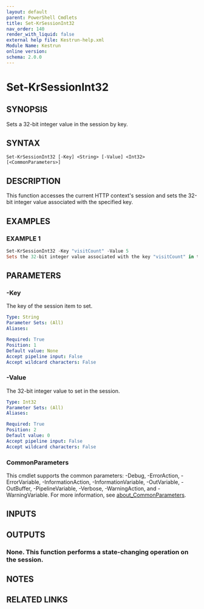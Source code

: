 ```yaml
---
layout: default
parent: PowerShell Cmdlets
title: Set-KrSessionInt32
nav_order: 140
render_with_liquid: false
external help file: Kestrun-help.xml
Module Name: Kestrun
online version:
schema: 2.0.0
---
```


# Set-KrSessionInt32

## SYNOPSIS
Sets a 32-bit integer value in the session by key.

## SYNTAX

```
Set-KrSessionInt32 [-Key] <String> [-Value] <Int32> [<CommonParameters>]
```

## DESCRIPTION
This function accesses the current HTTP context's session and sets the 32-bit integer value
associated with the specified key.

## EXAMPLES

### EXAMPLE 1
```powershell
Set-KrSessionInt32 -Key "visitCount" -Value 5
Sets the 32-bit integer value associated with the key "visitCount" in the session to 5.
```

## PARAMETERS

### -Key
The key of the session item to set.

```yaml
Type: String
Parameter Sets: (All)
Aliases:

Required: True
Position: 1
Default value: None
Accept pipeline input: False
Accept wildcard characters: False
```

### -Value
The 32-bit integer value to set in the session.

```yaml
Type: Int32
Parameter Sets: (All)
Aliases:

Required: True
Position: 2
Default value: 0
Accept pipeline input: False
Accept wildcard characters: False
```

### CommonParameters
This cmdlet supports the common parameters: -Debug, -ErrorAction, -ErrorVariable, -InformationAction, -InformationVariable, -OutVariable, -OutBuffer, -PipelineVariable, -Verbose, -WarningAction, and -WarningVariable. For more information, see [about_CommonParameters](http://go.microsoft.com/fwlink/?LinkID=113216).

## INPUTS

## OUTPUTS

### None. This function performs a state-changing operation on the session.
## NOTES

## RELATED LINKS
